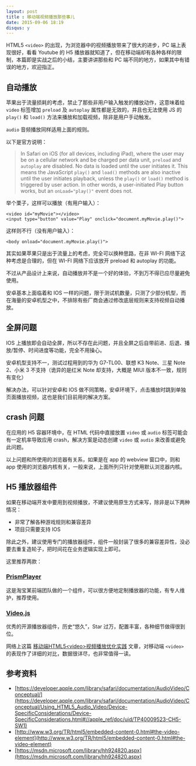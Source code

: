 ```yaml
---
layout: post
title : 移动端视频播放那些事儿
date: 2015-09-06 18:19
disqus: y
---
```


HTML5  `<video>` 的出现，为浏览器中的视频播放带来了很大的进步，PC 端上表现很好，看看 Youtube 的 H5 播放器就知道了，但在移动端却有各种各样的限制，本篇即是实战之后的小结，主要讲讲那些和 PC 端不同的地方，如果其中有错误的地方，欢迎指正。

## 自动播放

苹果出于流量损耗的考虑，禁止了那些非用户输入触发的播放动作，这意味着给 `video` 标签增加 `preload` 及 `autoplay` 属性都是无效的，并且也无法使用 JS 的 `play()` 和 `load()` 方法来播放和加载视频，除非是用户手动触发。

`audio` 音频播放同样适用上面的规则。

以下是官方说明：

> In Safari on iOS (for all devices, including iPad), where the user may be on a cellular network and be charged per data unit, `preload` and `autoplay` are disabled. No data is loaded until the user initiates it. This means the JavaScript `play()` and `load()` methods are also inactive until the user initiates playback, unless the `play()` or `load()` method is triggered by user action. In other words, a user-initiated Play button works, but an `onLoad="play()"` event does not.

举个栗子，这样可以播放（有用户输入）：

```
<video id="myMovie"></video>
<input type="button" value="Play" onclick="document.myMovie.play()">
```

这样则不行（没有用户输入）：

```
<body onload="document.myMovie.play()">
```

其实如果苹果只是出于流量上的考虑，完全可以换种思路，在非 WI-FI 网络下这种考虑是合理的，但在 WI-FI 网络下应该放开 preload 和 autoplay 的功能。

不过从产品设计上来说，自动播放并不是一个好的体验，不到万不得已应尽量避免使用。

安卓基本上面临着和 IOS 一样的问题，限于测试机数量，只测了少部分机型，而在海量的安卓机型之中，不排除有些厂商会通过修改底层规则来支持视频自动播放。

## 全屏问题

IOS 上播放即会自动全屏，所以不存在此问题，并且全屏之后自带前进、后退、播放/暂停、时间进度等功能，完全不用操心。

安卓机型支持不一，测试过程用到的华为 G7-TL00、联想 K3 Note、三星 Note 2、小米 3 不支持（诡异的是红米 Note 却支持，大概是 MIUI 版本不一致，规则有变化）

解决办法，可以针对安卓和 IOS 做不同策略，安卓环境下，点击播放时跳到单独页面播放视频，这也是我们目前用的解决方案。

## crash 问题

在应用的 H5 容器环境中，在 HTML 代码中直接放置 `video` 或 `audio` 标签可能会有一定机率导致应用 crash，解决方案是动态创建 `video` 或 `audio` 来改善或避免此问题。

以上问题和所使用的浏览器有关系，如果是在 app 的 webview 窗口中，则和 app 使用的浏览器内核有关，一般来说，上面所列只针对使用默认浏览器内核。

## H5 播放器组件

如果在移动端开发中要用到视频播放，不建议使用原生方式来写，除非是以下两种情况：

- 非常了解各种游戏规则和兼容差异
- 项目只需要支持 IOS

除此之外，建议使用专门的播放器组件，组件一般封装了很多的兼容差异性，没必要去重复造轮子，把时间花在业务逻辑实现上即可。

这里推荐两款：

### [PrismPlayer](http://prism.tv.taobao.org/)

这是淘宝某前端团队做的一个组件，可以很方便地定制播放器的功能，有专人维护，推荐使用。

### [Video.js](http://www.videojs.com/)

优秀的开源播放器组件，历史“悠久”，Star 过万，配置丰富，各种细节做得很到位。

网络上这篇 [移动端HTML5&lt;video&gt;视频播放优化实践](http://www.xuanfengge.com/html5-video-play.html) 文章，对移动端 `<video>` 的表现作了详细的对比，数据很详尽，也非常值得一读。

## 参考资料

- [https://developer.apple.com/library/safari/documentation/AudioVideo/Conceptual/](https://developer.apple.com/library/safari/documentation/AudioVideo/Conceptual/Using_HTML5_Audio_Video/Device-SpecificConsiderations/Device-SpecificConsiderations.html#//apple_ref/doc/uid/TP40009523-CH5-SW1)
- [http://www.w3.org/TR/html5/embedded-content-0.html#the-video-element](http://www.w3.org/TR/html5/embedded-content-0.html#the-video-element)
- [https://msdn.microsoft.com/library/hh924820.aspx](https://msdn.microsoft.com/library/hh924820.aspx)

